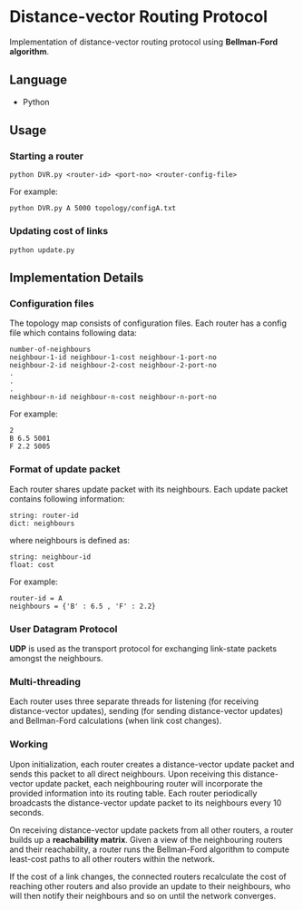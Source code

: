 # Distance-vector Routing Protocol
Implementation of distance-vector routing protocol using **Bellman-Ford algorithm**.

## Language
- Python

## Usage

### Starting a router

```
python DVR.py <router-id> <port-no> <router-config-file>
```

For example:

```
python DVR.py A 5000 topology/configA.txt
```

### Updating cost of links

```
python update.py
```

## Implementation Details

### Configuration files
The topology map consists of configuration files. Each router has a config file which contains following data:

```
number-of-neighbours
neighbour-1-id neighbour-1-cost neighbour-1-port-no
neighbour-2-id neighbour-2-cost neighbour-2-port-no
.
.
.
neighbour-n-id neighbour-n-cost neighbour-n-port-no
```

For example:

```
2
B 6.5 5001
F 2.2 5005
```

### Format of update packet

Each router shares update packet with its neighbours. Each update packet contains following information:

```
string: router-id
dict: neighbours
```
where neighbours is defined as:

```
string: neighbour-id
float: cost
```

For example:

```
router-id = A
neighbours = {'B' : 6.5 , 'F' : 2.2}
```

### User Datagram Protocol

**UDP** is used as the transport protocol for exchanging link-state packets amongst the neighbours.

### Multi-threading

Each router uses three separate threads for listening (for receiving distance-vector updates), sending (for sending distance-vector updates) and Bellman-Ford calculations (when link cost changes).

### Working

Upon initialization, each router creates a
distance-vector update packet and sends this packet to all direct neighbours.
Upon receiving this distance-vector update packet, each neighbouring router will incorporate the provided information into its routing table. Each router periodically broadcasts the distance-vector update packet to its neighbours every 10 seconds.


On receiving distance-vector update packets from all other routers, a router builds up
a **reachability matrix**. Given a view of the neighbouring routers and their reachability, a
router runs the Bellman-Ford algorithm to compute least-cost paths to all other
routers within the network.

If the cost of a link changes, the connected routers recalculate the cost of reaching other routers and also provide an update to their neighbours, who will then notify their neighbours and so on until the network converges. 



